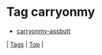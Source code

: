<!--
title: Tag carryonmy
date: 2020-06-28T15:26:58.489Z
tags:
-->
# Tag carryonmy

 * [carryonmy-assbutt](111712896787.md)

| [Tags](tags.md) | [Top](index.md) |
